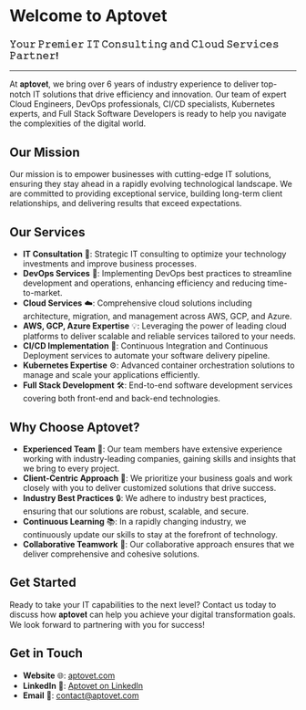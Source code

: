 # Welcome to Aptovet
### 𝚈𝚘𝚞𝚛 𝙿𝚛𝚎𝚖𝚒𝚎𝚛 𝙸𝚃 𝙲𝚘𝚗𝚜𝚞𝚕𝚝𝚒𝚗𝚐 𝚊𝚗𝚍 𝙲𝚕𝚘𝚞𝚍 𝚂𝚎𝚛𝚟𝚒𝚌𝚎𝚜 𝙿𝚊𝚛𝚝𝚗𝚎𝚛!
<hr></hr>

At 𝐚𝐩𝐭𝐨𝐯𝐞𝐭, we bring over 6 years of industry experience to deliver top-notch IT solutions that drive efficiency and innovation. Our team of expert Cloud Engineers, DevOps professionals, CI/CD specialists, Kubernetes experts, and Full Stack Software Developers is ready to help you navigate the complexities of the digital world.

## Our Mission

Our mission is to empower businesses with cutting-edge IT solutions, ensuring they stay ahead in a rapidly evolving technological landscape. We are committed to providing exceptional service, building long-term client relationships, and delivering results that exceed expectations.

## Our Services

- **IT Consultation** 💼: Strategic IT consulting to optimize your technology investments and improve business processes.
- **DevOps Services** 🚀: Implementing DevOps best practices to streamline development and operations, enhancing efficiency and reducing time-to-market.
- **Cloud Services** ☁️: Comprehensive cloud solutions including architecture, migration, and management across AWS, GCP, and Azure.
- **AWS, GCP, Azure Expertise** 💡: Leveraging the power of leading cloud platforms to deliver scalable and reliable services tailored to your needs.
- **CI/CD Implementation** 🔄: Continuous Integration and Continuous Deployment services to automate your software delivery pipeline.
- **Kubernetes Expertise** ⚙️: Advanced container orchestration solutions to manage and scale your applications efficiently.
- **Full Stack Development** 🛠️: End-to-end software development services covering both front-end and back-end technologies.

## Why Choose Aptovet?

- **Experienced Team** 🌟: Our team members have extensive experience working with industry-leading companies, gaining skills and insights that we bring to every project.
- **Client-Centric Approach** 🎯: We prioritize your business goals and work closely with you to deliver customized solutions that drive success.
- **Industry Best Practices** 🔒: We adhere to industry best practices, ensuring that our solutions are robust, scalable, and secure.
- **Continuous Learning** 📚: In a rapidly changing industry, we continuously update our skills to stay at the forefront of technology.
- **Collaborative Teamwork** 🤝: Our collaborative approach ensures that we deliver comprehensive and cohesive solutions.

## Get Started

Ready to take your IT capabilities to the next level? Contact us today to discuss how 𝐚𝐩𝐭𝐨𝐯𝐞𝐭 can help you achieve your digital transformation goals. We look forward to partnering with you for success!

## Get in Touch

- **Website** 🌐: [aptovet.com](https://aptovet.com)
- **LinkedIn** 🔗: [Aptovet on LinkedIn](https://www.linkedin.com/company/aptovet)
- **Email** 📧: [contact@aptovet.com](mailto:contact@aptovet.com)
